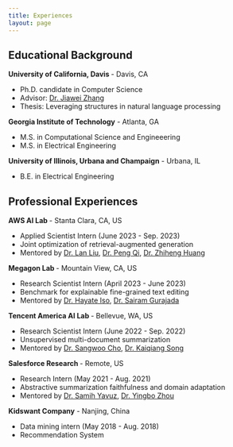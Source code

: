 ```yaml
---
title: Experiences
layout: page
---
```


## Educational Background

<b>  University of California, Davis </b> - Davis, CA
<ul>
    <li>
    Ph.D. candidate in Computer Science
    </li>
    <li>
        Advisor: <a href="http://jiaweizhang.net/">Dr. Jiawei Zhang</a>
    </li>
    <li>
        Thesis: Leveraging structures in natural language processing
    </li>
</ul>

<b> Georgia Institute of Technology</b> - Atlanta, GA
<ul>
   <li>
        M.S. in Computational Science and Engineeering
    </li>
       <li>
        M.S. in Electrical Engineering
    </li>
</ul>
<b> University of Illinois, Urbana and Champaign</b> - Urbana, IL
<ul>
    <li>
        B.E. in Electrical Engineering
    </li>
</ul>

## Professional Experiences

<b> AWS AI Lab </b> - Stanta Clara, CA, US
<ul>
    <li>
        Applied Scientist Intern (June 2023 - Sep. 2023)
    </li>
    <li>
        Joint optimization of retrieval-augmented generation 
    </li>
    <li>
        Mentored by <a href="https://www.amazon.science/author/lan-liu">Dr. Lan Liu</a>, <a href="https://qipeng.me/">Dr. Peng Qi</a>, <a href="https://scholar.google.com/citations?user=uW8JaBsAAAAJ&hl=en">Dr. Zhiheng Huang</a>
    </li>
</ul>

<b> Megagon Lab </b> - Mountain View, CA, US
<ul>
    <li>
        Research Scientist Intern (April 2023 - June 2023)
    </li>
    <li>
        Benchmark for explainable fine-grained text editing
    </li>
    <li>
        Mentored by <a href="https://isomap.github.io/">Dr. Hayate Iso</a>, <a href="https://sairamgv.github.io/">Dr. Sairam Gurajada</a> 
    </li>
</ul>


<b> Tencent America AI Lab </b> - Bellevue, WA, US
<ul>
    <li>
        Research Scientist Intern (June 2022 - Sep. 2022)
    </li>
    <li>
        Unsupervised multi-document summarization
    </li>
    <li>
        Mentored by <a href="https://sangwoo3.github.io/">Dr. Sangwoo Cho</a>, <a href="https://scholar.google.com/citations?user=PHoJwakAAAAJ&hl=en">Dr. Kaiqiang Song</a>
    </li>
</ul>


<b> Salesforce Research </b> - Remote, US
<ul>
<li>
    Research Intern (May 2021 - Aug. 2021)
</li>
<li>
    Abstractive summarization faithfulness and domain adaptation
</li>
<li>
Mentored by <a href="https://scholar.google.co.uk/citations?user=krh3p8AAAAAJ&hl=en">Dr. Samih Yavuz</a>, <a href="https://scholar.google.com/citations?user=H_6RQ7oAAAAJ&hl=en">Dr. Yingbo Zhou</a>
</li>
</ul>

<b> Kidswant Company</b> - Nanjing, China
<ul>
<li>
    Data mining intern (May 2018 - Aug. 2018)
</li>
<li>
    Recommendation System
</li>
</ul>










